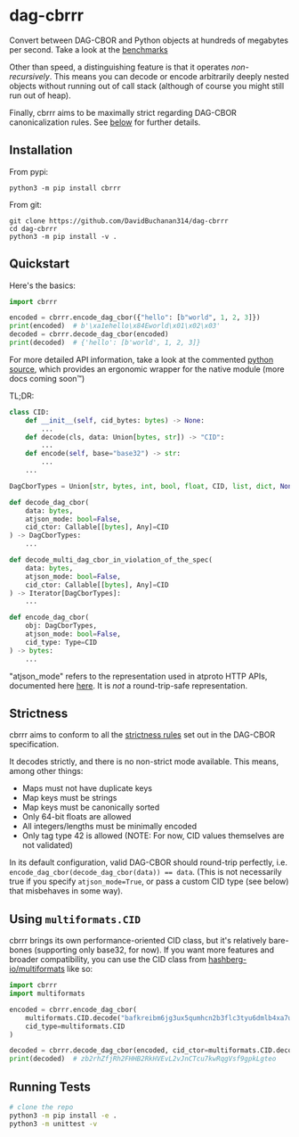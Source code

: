 # dag-cbrrr
Convert between DAG-CBOR and Python objects at hundreds of megabytes per second. Take a look at the [benchmarks](https://github.com/DavidBuchanan314/dag-cbor-benchmark)

Other than speed, a distinguishing feature is that it operates *non-recursively*. This means you can decode or encode arbitrarily deeply nested objects without running out of call stack (although of course you might still run out of heap).

Finally, cbrrr aims to be maximally strict regarding DAG-CBOR canonicalization rules. See [below](#strictness) for further details.

## Installation

From pypi:
```
python3 -m pip install cbrrr
```

From git:
```
git clone https://github.com/DavidBuchanan314/dag-cbrrr
cd dag-cbrrr
python3 -m pip install -v .
```

## Quickstart

Here's the basics:
```py
import cbrrr

encoded = cbrrr.encode_dag_cbor({"hello": [b"world", 1, 2, 3]})
print(encoded)  # b'\xa1ehello\x84Eworld\x01\x02\x03'
decoded = cbrrr.decode_dag_cbor(encoded)
print(decoded)  # {'hello': [b'world', 1, 2, 3]}
```

For more detailed API information, take a look at the commented [python source](src/cbrrr/__init__.py), which provides an ergonomic wrapper for the native module (more docs coming soon™)

TL;DR:

```py
class CID:
	def __init__(self, cid_bytes: bytes) -> None:
		...
	def decode(cls, data: Union[bytes, str]) -> "CID":
		...
	def encode(self, base="base32") -> str:
		...
	...

DagCborTypes = Union[str, bytes, int, bool, float, CID, list, dict, None]

def decode_dag_cbor(
	data: bytes,
	atjson_mode: bool=False,
	cid_ctor: Callable[[bytes], Any]=CID
) -> DagCborTypes:
	...

def decode_multi_dag_cbor_in_violation_of_the_spec(
	data: bytes,
	atjson_mode: bool=False,
	cid_ctor: Callable[[bytes], Any]=CID
) -> Iterator[DagCborTypes]:
	...

def encode_dag_cbor(
	obj: DagCborTypes,
	atjson_mode: bool=False,
	cid_type: Type=CID
) -> bytes:
	...
```

"atjson_mode" refers to the representation used in atproto HTTP APIs, documented here [here](https://atproto.com/specs/data-model#json-representation). It is *not* a round-trip-safe representation.

## Strictness

cbrrr aims to conform to all the [strictness rules](https://ipld.io/specs/codecs/dag-cbor/spec/#strictness) set out in the DAG-CBOR specification.

It decodes strictly, and there is no non-strict mode available. This means, among other things:

- Maps must not have duplicate keys
- Map keys must be strings
- Map keys must be canonically sorted
- Only 64-bit floats are allowed
- All integers/lengths must be minimally encoded
- Only tag type 42 is allowed (NOTE: For now, CID values themselves are not validated)

In its default configuration, valid DAG-CBOR should round-trip perfectly, i.e. `encode_dag_cbor(decode_dag_cbor(data)) == data`. (This is not necessarily true if you specify `atjson_mode=True`, or pass a custom CID type (see below) that misbehaves in some way).

## Using `multiformats.CID`

cbrrr brings its own performance-oriented CID class, but it's relatively bare-bones (supporting only base32, for now). If you want more features and broader compatibility, you can use the CID class from [hashberg-io/multiformats](https://github.com/hashberg-io/multiformats) like so:

```py
import cbrrr
import multiformats

encoded = cbrrr.encode_dag_cbor(
	multiformats.CID.decode("bafkreibm6jg3ux5qumhcn2b3flc3tyu6dmlb4xa7u5bf44yegnrjhc4yeq"),
	cid_type=multiformats.CID
)

decoded = cbrrr.decode_dag_cbor(encoded, cid_ctor=multiformats.CID.decode)
print(decoded)  # zb2rhZfjRh2FHHB2RkHVEvL2vJnCTcu7kwRqgVsf9gpkLgteo
```

## Running Tests

```sh
# clone the repo
python3 -m pip install -e .
python3 -m unittest -v
```
